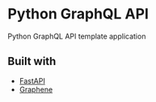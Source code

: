# Python GraphQL API

Python GraphQL API template application

## Built with

- [FastAPI](https://fastapi.tiangolo.com/)
- [Graphene](https://graphene-python.org/)

